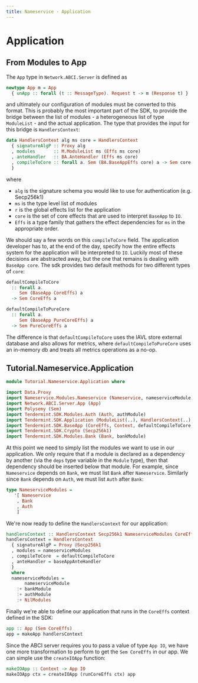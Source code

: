 ```yaml
---
title: Nameservice - Application
---
```


# Application

## From Modules to App

The `App` type in `Network.ABCI.Server` is defined as

~~~ haskell ignore
newtype App m = App
  { unApp :: forall (t :: MessageType). Request t -> m (Response t) }
~~~

and ultimately our configuration of modules must be converted to this format. This is probably the most important part of the SDK, to provide the bridge between the list of modules - a heterogeneous list of type `ModuleList` - and the actual application. The type that provides the input for this bridge is `HandlersContext`:

~~~ haskell ignore
data HandlersContext alg ms core = HandlersContext
  { signatureAlgP :: Proxy alg
  , modules       :: M.ModuleList ms (Effs ms core)
  , anteHandler   :: BA.AnteHandler (Effs ms core)
  , compileToCore :: forall a. Sem (BA.BaseAppEffs core) a -> Sem core a
  }
~~~

where
- `alg` is the signature schema you would like to use for authentication (e.g. Secp256k1)
- `ms` is the type level list of modules
- `r` is the global effects list for the application
- `core` is the set of core effects that are used to interpret `BaseApp` to `IO`.
- `Effs` is a type family that gathers the effect dependencies for `ms` in the appropriate order.

We should say a few words on this `compileToCore` field. The application developer has to, at the end of the day, specify how the entire effects system for the application will be interpreted to `IO`. Luckily most of these decisions are abstracted away, but the one that remains is dealing with `BaseApp core`. The sdk provides two default methods for two different types of `core`:


~~~ haskell ignore
defaultCompileToCore
  :: forall a.
     Sem (BaseApp CoreEffs) a
  -> Sem CoreEffs a

defaultCompileToPureCore
  :: forall a.
     Sem (BaseApp PureCoreEffs) a
  -> Sem PureCoreEffs a
~~~


The difference is that `defaultCompileToCore` uses the IAVL store external database and also allows for metrics, where `defaultCompileToPureCore` uses an in-memory db and treats all metrics operations as a no-op.

## Tutorial.Nameservice.Application

~~~ haskell
module Tutorial.Nameservice.Application where

import Data.Proxy
import Nameservice.Modules.Nameservice (Nameservice, nameserviceModule)
import Network.ABCI.Server.App (App)
import Polysemy (Sem)
import Tendermint.SDK.Modules.Auth (Auth, authModule)
import Tendermint.SDK.Application (ModuleList(..), HandlersContext(..), baseAppAnteHandler, makeApp, createIOApp)
import Tendermint.SDK.BaseApp (CoreEffs, Context, defaultCompileToCore, runCoreEffs)
import Tendermint.SDK.Crypto (Secp256k1)
import Tendermint.SDK.Modules.Bank (Bank, bankModule)
~~~

At this point we need to simply list the modules we want to use in our application. We only require that if a module is declared as a dependency by another (via the `deps` type variable in the `Module` type), then that dependency should be inserted below that module. For example, since `Nameservice` depends on `Bank`, we must list `Bank` after `Nameservice`. Similarly since `Bank` depends on `Auth`, we must list `Auth` after `Bank`:


~~~ haskell
type NameserviceModules =
   '[ Nameservice
    , Bank
    , Auth
    ]
~~~

We're now ready to define the `HandlersContext` for our application:

~~~ haskell
handlersContext :: HandlersContext Secp256k1 NameserviceModules CoreEffs
handlersContext = HandlersContext
  { signatureAlgP = Proxy @Secp256k1
  , modules = nameserviceModules
  , compileToCore  = defaultCompileToCore
  , anteHandler = baseAppAnteHandler
  }
  where
  nameserviceModules =
       nameserviceModule
    :+ bankModule
    :+ authModule
    :+ NilModules
~~~

Finally we're able to define our application that runs in the `CoreEffs` context defined in the SDK:


~~~ haskell
app :: App (Sem CoreEffs)
app = makeApp handlersContext
~~~

Since the ABCI server requires you to pass a value of type `App IO`, we have one more transformation to perform to get the `Sem CoreEffs` in our app. We can simple use the `createIOApp` function:

~~~ haskell
makeIOApp :: Context -> App IO
makeIOApp ctx = createIOApp (runCoreEffs ctx) app
~~~
